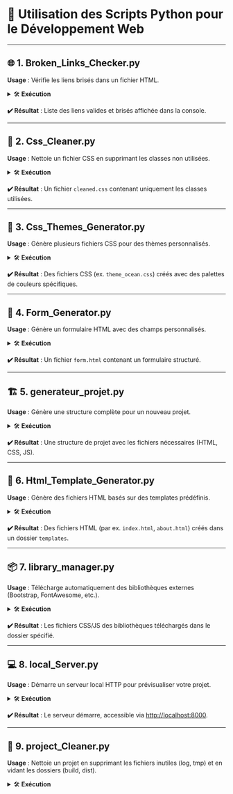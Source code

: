# **📖 Utilisation des Scripts Python pour le Développement Web**

---

## **🌐 1. Broken_Links_Checker.py**

**Usage** : Vérifie les liens brisés dans un fichier HTML.

<details>
  <summary>🛠️ <strong>Exécution</strong></summary>
  - **Dans Visual Studio Code** : `Ctrl+Shift+P > Tasks: Run Task > Vérifier les liens brisés`.
  - **Entrez** le chemin du fichier HTML lorsque le script vous le demande.
</details>

**✔️ Résultat** : Liste des liens valides et brisés affichée dans la console.

---

## **🎨 2. Css_Cleaner.py**

**Usage** : Nettoie un fichier CSS en supprimant les classes non utilisées.

<details>
  <summary>🛠️ <strong>Exécution</strong></summary>
  - **Dans Visual Studio Code** : `Ctrl+Shift+P > Tasks: Run Task > Nettoyer les fichiers CSS inutilisés`.
  - **Fournissez** le fichier CSS et les fichiers HTML à analyser.
</details>

**✔️ Résultat** : Un fichier `cleaned.css` contenant uniquement les classes utilisées.

---

## **🎨 3. Css_Themes_Generator.py**

**Usage** : Génère plusieurs fichiers CSS pour des thèmes personnalisés.

<details>
  <summary>🛠️ <strong>Exécution</strong></summary>
  - **Dans Visual Studio Code** : `Ctrl+Shift+P > Tasks: Run Task > Générer des thèmes CSS`.
</details>

**✔️ Résultat** : Des fichiers CSS (ex. `theme_ocean.css`) créés avec des palettes de couleurs spécifiques.

---

## **📝 4. Form_Generator.py**

**Usage** : Génère un formulaire HTML avec des champs personnalisés.

<details>
  <summary>🛠️ <strong>Exécution</strong></summary>
  - **Dans Visual Studio Code** : `Ctrl+Shift+P > Tasks: Run Task > Générer un formulaire personnalisé`.
  - **Entrez** les noms des champs (ex. `nom,email,age`) lors de l'exécution.
</details>

**✔️ Résultat** : Un fichier `form.html` contenant un formulaire structuré.

---

## **🏗️ 5. generateur_projet.py**

**Usage** : Génère une structure complète pour un nouveau projet.

<details>
  <summary>🛠️ <strong>Exécution</strong></summary>
  - **Dans Visual Studio Code** : `Ctrl+Shift+P > Tasks: Run Task > Exécuter le générateur de projet`.
  - **Fournissez** un nom de projet et le chemin de destination.
</details>

**✔️ Résultat** : Une structure de projet avec les fichiers nécessaires (HTML, CSS, JS).

---

## **📂 6. Html_Template_Generator.py**

**Usage** : Génère des fichiers HTML basés sur des templates prédéfinis.

<details>
  <summary>🛠️ <strong>Exécution</strong></summary>
  - **Dans Visual Studio Code** : `Ctrl+Shift+P > Tasks: Run Task > Générer des templates HTML`.
</details>

**✔️ Résultat** : Des fichiers HTML (par ex. `index.html`, `about.html`) créés dans un dossier `templates`.

---

## **📦 7. library_manager.py**

**Usage** : Télécharge automatiquement des bibliothèques externes (Bootstrap, FontAwesome, etc.).

<details>
  <summary>🛠️ <strong>Exécution</strong></summary>
  - **Dans Visual Studio Code** : `Ctrl+Shift+P > Tasks: Run Task > Exécuter le gestionnaire de bibliothèques`.
  - **Indiquez** le dossier où les bibliothèques doivent être enregistrées.
</details>

**✔️ Résultat** : Les fichiers CSS/JS des bibliothèques téléchargés dans le dossier spécifié.

---

## **💻 8. local_Server.py**

**Usage** : Démarre un serveur local HTTP pour prévisualiser votre projet.

<details>
  <summary>🛠️ <strong>Exécution</strong></summary>
  - **Dans Visual Studio Code** : `Ctrl+Shift+P > Tasks: Run Task > Démarrer le serveur local`.
  - **Indiquez** un port (par défaut : 8000).
</details>

**✔️ Résultat** : Le serveur démarre, accessible via [http://localhost:8000](http://localhost:8000).

---

## **🧹 9. project_Cleaner.py**

**Usage** : Nettoie un projet en supprimant les fichiers inutiles (log, tmp) et en vidant les dossiers (build, dist).

<details>
  <summary>🛠️ <strong>Exécution</strong></summary>
  - **Dans Visual Studio Code** : `Ctrl+Shift+P > Tasks: Run Task > Nettoyer le projet`.
  - **Indiquez** le chemi
